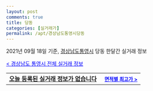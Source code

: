 ```yaml
---
layout: post
comments: true
title: 당동
categories: [실거래가]
permalink: /apt/경상남도통영시당동
---
```


2021년 09월 18일 기준, <a href="/apt/경상남도통영시">경상남도통영시</a> 당동 한달간 실거래 정보

<a style="color: blue;" href="/apt/경상남도통영시">< 경상남도 통영시 전체 실거래 정보</a>
<!---- start ---->
<table>
  <tr>
    <td colspan="4" style="font-weight: bold;"><a href="/apt/경상남도통영시당동{name_without_space}">오늘 등록된 실거래 정보가 없습니다</a> &nbsp;&nbsp;&nbsp; <a style="color: blue; font-size: smaller;" href="/apt/경상남도통영시당동{name_without_space}">면적별 최고가 ></a></td>
  </tr>
    
</table>
<!---- end ---->
    